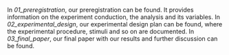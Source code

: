 In <i>01_preregistration</i>, our preregistration can be found. It provides information on the experiment conduction, the analysis and its variables. 
In <i>02_experimental_design</i>, our experimental design plan can be found, where the experimental procedure, stimuli and so on are documented.
In <i>03_final_paper</i>, our final paper with our results and further discussion can be found.
